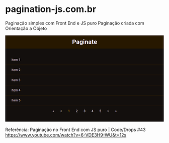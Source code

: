 # pagination-js.com.br

Paginação simples com Front End e JS puro
Paginação criada com Orientação a Objeto

![image project](https://github.com/andsantodev/pagination-js.com.br/blob/master/paginate.png)

Referência:
Paginação no Front End com JS puro | Code/Drops #43
https://www.youtube.com/watch?v=6-VDE3H9-WU&t=12s
